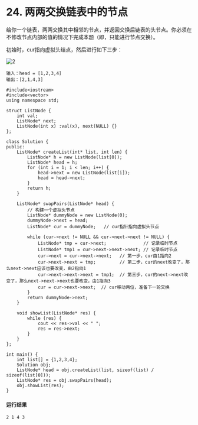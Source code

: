 # 24. 两两交换链表中的节点
给你一个链表，两两交换其中相邻的节点，并返回交换后链表的头节点。你必须在不修改节点内部的值的情况下完成本题（即，只能进行节点交换）。

初始时，cur指向虚拟头结点，然后进行如下三步：

![2](https://github.com/CamWu-cyber/leetcode/blob/master/%E9%93%BE%E8%A1%A8%E6%93%8D%E4%BD%9C/2.png)

    输入：head = [1,2,3,4]
    输出：[2,1,4,3]

    #include<iostream>
    #include<vector>
    using namespace std;

    struct ListNode {
        int val;
        ListNode* next;
        ListNode(int x) :val(x), next(NULL) {}
    };

    class Solution {
    public:
        ListNode* createList(int* list, int len) {
            ListNode* h = new ListNode(list[0]);
            ListNode* head = h;
            for (int i = 1; i < len; i++) {
                head->next = new ListNode(list[i]);
                head = head->next;
            }
            return h;
        }

        ListNode* swapPairs(ListNode* head) {
            // 构建一个虚拟头节点
            ListNode* dummyNode = new ListNode(0);
            dummyNode->next = head;
            ListNode* cur = dummyNode;   // cur指针指向虚拟头节点

            while (cur->next != NULL && cur->next->next != NULL) {
                ListNode* tmp = cur->next;              // 记录临时节点
                ListNode* tmp1 = cur->next->next->next; // 记录临时节点
                cur->next = cur->next->next;   // 第一步，cur由1指向2
                cur->next->next = tmp;         // 第二步，cur的next改变了，那么next->next应该也要改变，由2指向1
                cur->next->next->next = tmp1;  // 第三步，cur的next->next改变了，那么next->next->next也要改变，由1指向3
                cur = cur->next->next;  // cur移动两位，准备下一轮交换
            }
            return dummyNode->next;
        }

        void showList(ListNode* res) {
            while (res) {
                cout << res->val << " ";
                res = res->next;
            }
        }
    };

    int main() {
        int list[] = {1,2,3,4};
        Solution obj;
        ListNode* head = obj.createList(list, sizeof(list) / sizeof(list[0]));
        ListNode* res = obj.swapPairs(head);
        obj.showList(res);
    }
#### 运行结果
    2 1 4 3
